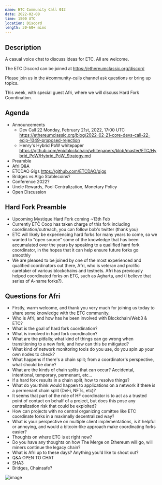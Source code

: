 ```yaml
---
name: ETC Community Call 012
date: 2022-02-08
time: 1500 UTC
location: Discord
length: 30-60+ mins
---
```


## Description

A casual voice chat to discuss ideas for ETC. All are welcome.

The ETC Discord can be joined at https://ethereumclassic.org/discord

Please join us in the #community-calls channel ask questions or bring up topics.

This week, with special guest Afri, where we will discuss Hard Fork Coordination.

## Agenda

- Announcements
  - Dev Call 22 Monday, February 21st, 2022, 17:00 UTC https://ethereumclassic.org/blog/2022-02-21-core-devs-call-22-ecip-1049-proposed-rejection
  - Henry's Hybrid PoW whitepaper https://github.com/epicblockchain/whitepapers/blob/master/ETC/Hybrid_PoW/Hybrid_PoW_Strategy.md
- Preamble
- Afri Q&A
- ETCDAO Gigs https://github.com/ETCDAO/gigs
- Bridges vs Algo Stablecoins?
- Conference 2022?
- Uncle Rewards, Pool Centralization, Monetary Policy
- Open Discussion

## Hard Fork Preamble

- Upcoming Mystique Hard Fork coming ~13th Feb
- Currently ETC Coop has taken charge of this fork including coordination/outreach, you can follow bob's twitter (thank you)
- ETC will likely be experiencing hard forks for many years to come, so we wanted to "open source" some of the knowledge that has been accumulated over the years by speaking to a qualified hard fork coordinator, in the hopes that it can help ensure future forks go smoothly
- We are pleased to be joined by one of the most experienced and qualified coordinators out there, Afri, who is veteran and prolific caretaker of various blockchains and testnets. Afri has previously helped coordinated forks on ETC, such as Agharta, and (I believe that series of A-name forks?).

## Questions for Afri

- Firstly, warm welcome, and thank you very much for joining us today to share some knowledge with the ETC community.
- Who is Afri, and how has he been involved with Blockchain/Web3 & ETC?
- What is the goal of hard fork coordination? 
- What is involved in hard fork coordination?
- What are the pitfalls; what kind of things can go wrong when transitioning to a new fork, and how can this be mitigated?
- What kind of network monitoring tools do you use, do you spin up your own nodes to check?
- What happens if there's a chain split; from a coordinator's perspective, what should be done?
- What are the kinds of chain splits that can occur? Accidental, intentional, temporary, permenant, etc...
- If a hard fork results in a chain split, how to resolve things?
- What do you think would happen to applications on a network if there is a permenant chain split (DeFi, NFTs, etc)?
- It seems that part of the role of HF coordinator is to act as a trusted point of contact on behalf of a project, but does this pose any centralization risk that could be exploited? 
- How can projects with no central organizing comittee like ETC coordinate forks in a maximally decentralized way?
- What is your perspective on multiple client implementations, is it helpful or annoying, and would a bitcoin-like approach make coordinating forks easier?
- Thoughts on where ETC is at right now?
- Do you have any thoughts on how The Merge on Ethereum will go, will miners continue the legacy chain?
- What is Afri up to these days? Anything you'd like to shout out?
- Q&A OPEN TO CHAT
- SHA3
- Bridges, Chainsafe?

![image](https://user-images.githubusercontent.com/1696942/151510249-e111d0ed-061b-474d-bba2-203d5d766508.png)
